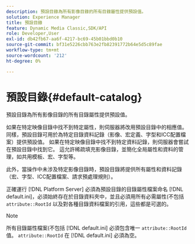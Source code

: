 ```yaml
---
description: 預設目錄為所有影像目錄的所有目錄屬性提供預設值。
solution: Experience Manager
title: 預設目錄
feature: Dynamic Media Classic,SDK/API
role: Developer,User
exl-id: db42fb67-aa6f-4217-bc69-45b01bbd0b10
source-git-commit: bf31e5226cbb763e2fb82391772b64e5d5c89fae
workflow-type: tm+mt
source-wordcount: '212'
ht-degree: 0%

---
```


# 預設目錄{#default-catalog}

預設目錄為所有影像目錄的所有目錄屬性提供預設值。

如果在特定映像目錄中找不到特定屬性，則伺服器將改用預設目錄中的相應值。 同樣，預設目錄可用於為特定目錄資料記錄（影像、宏定義、字型和ICC配置檔案）提供預設值。 如果在特定映像目錄中找不到特定資料記錄，則伺服器會嘗試在預設目錄中找到它。 這允許稀疏填充影像目錄，並簡化全局屬性和資料的管理，如共用模板、宏、字型等。

此外，當操作中未涉及特定影像目錄時，預設目錄將提供所有屬性和資料記錄（宏、字型、ICC配置檔案、請求預處理規則）。

正確運行 [!DNL Platform Server] 必須為預設目錄的目錄屬性檔案命名 [!DNL default.ini]，必須始終存在於目錄資料夾中，並且必須用所有必需屬性(不包括 `attribute::RootId` 以及對各種目錄資料檔案的引用，這些都是可選的。

>[!NOTE]
>
>所有目錄屬性檔案(不包括 [!DNL default.ini] 必須包含唯一 `attribute::RootId` 值。 `attribute::RootId` 在 [!DNL default.ini] 必須為空。
